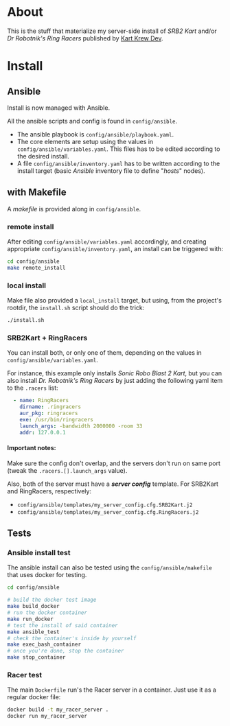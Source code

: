
# About

This is the stuff that materialize my server-side install of *SRB2 Kart* and/or *Dr Robotnik's Ring Racers*
published by [Kart Krew Dev](https://github.com/KartKrewDev).

# Install


## Ansible

Install is now managed with Ansible.

All the ansible scripts and config is found in `config/ansible`.
- The ansible playbook is `config/ansible/playbook.yaml`.
- The core elements are setup using the values in `config/ansible/variables.yaml`. This files has to be edited according to the desired install.
- A file `config/ansible/inventory.yaml` has to be written according to the install target (basic *Ansible* inventory file to define "*hosts*" nodes).

## with Makefile

A *makefile* is provided along in `config/ansible`.

### remote install

After editing `config/ansible/variables.yaml` accordingly, and creating appropriate `config/ansible/inventory.yaml`,
an install can be triggered with:
```bash
cd config/ansible
make remote_install
```

### local install

Make file also provided a `local_install` target, but using, from the project's rootdir,
the `install.sh` script should do the trick:
```bash
./install.sh
```

### SRB2Kart + RingRacers

You can install both, or only one of them, depending on the values in `config/ansible/variables.yaml`.

For instance, this example only installs *Sonic Robo Blast 2 Kart*, but you can also install
*Dr. Robotnik's Ring Racers* by just adding the following yaml item to the `.racers` list:
```yaml
  - name: RingRacers
    dirname: .ringracers
    aur_pkg: ringracers
    exe: /usr/bin/ringracers
    launch_args: -bandwidth 2000000 -room 33
    addr: 127.0.0.1
```

#### Important notes:

Make sure the config don't overlap, and the servers don't run on same port (tweak
the `.racers.[].launch_args` value).

Also, both of the server must have a ***server config*** template.
For SRB2Kart and RingRacers, respectively:
- `config/ansible/templates/my_server_config.cfg.SRB2Kart.j2`
- `config/ansible/templates/my_server_config.cfg.RingRacers.j2`


## Tests

### Ansible install test

The ansible install can also be tested using the `config/ansible/makefile` that uses docker for testing.
```bash
cd config/ansible

# build the docker test image
make build_docker
# run the docker container
make run_docker
# test the install of said container
make ansible_test
# check the container's inside by yourself
make exec_bash_container
# once you're done, stop the container
make stop_container
```

### Racer test

The main `Dockerfile` run's the Racer server in a container.
Just use it as a regular docker file:
```bash
docker build -t my_racer_server .
docker run my_racer_server
```

